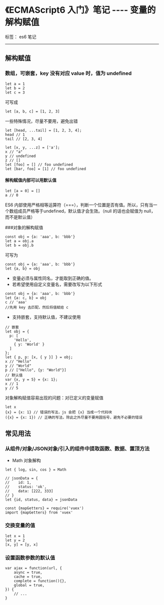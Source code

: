 # 《ECMAScript6 入门》笔记 ----  变量的解构赋值
标签： es6 笔记

---
## 解构赋值
### 数组，可嵌套，key 没有对应 value 时，值为 undefined
```
let a = 1
let b = 2
let c = 3
```
可写成
```
let [a, b, c] = [1, 2, 3]
```
一些特殊情况，尽量不要用，避免出错
```
let [head, ...tail] = [1, 2, 3, 4];
head // 1
tail // [2, 3, 4]

let [x, y, ...z] = ['a'];
x // "a"
y // undefined
z // []
let [foo] = [] // foo undefined
let [bar, foo] = [1] // foo undefined
```
#### 解构赋值内部可以用默认值
```
let [a = 0] = []
a // 0
```
ES6 内部使用严格相等运算符（===），判断一个位置是否有值。所以，只有当一个数组成员严格等于undefined，默认值才会生效。（null 的话也会赋值为 null，而不是默认值）

###对象的解构赋值
```
const obj = {a: 'aaa', b: 'bbb'}
let a = obj.a
let b = obj.b
```
可写为
```
const obj = {a: 'aaa', b: 'bbb'}
let {a, b} = obj
```
- 变量必须与属性同名，才能取到正确的值。
- 若希望使用自定义变量名，需要改写为以下形式
```
const obj = {a: 'aaa', b: 'bbb'}
let {a: c, b} = obj
c // 'aaa'
//先用 key 去匹配，然后将值赋给 c
```
- 支持嵌套，支持默认值，不建议使用
```
// 嵌套
let obj = {
  p: [
    'Hello',
    { y: 'World' }
  ]
};
let { p, p: [x, { y }] } = obj;
x // "Hello"
y // "World"
p // ["Hello", {y: "World"}]
// 默认值
var {x, y = 5} = {x: 1};
x // 1
y // 5
```
对象解构赋值容易出现的问题：对已定义的变量赋值
```
let x
{x} = {x: 1} // 错误的写法，js 会把 {x} 当成一个代码块
({x} = {x: 1}) // 正确的写法，除此之外尽量不要用圆括号，避免不必要的错误
```

## 常见用法
### 从组件/对象/JSON对象/引入的组件中提取函数、数据、置顶方法
- Math 对象解构
```
let { log, sin, cos } = Math

// jsonData = {
//    id: 1,
//    status: 'ok',
//    data: [222, 333]
// }
let {id, status, data} = jsonData

const {mapGetters} = require('vuex')
import {mapGetters} from 'vuex'
```
### 交换变量的值
```
let x = 1
let y = 2
[x, y] = [y, x]
```
### 设置函数参数的默认值
```
var ajax = function(url, {
    async = true,
    cache = true,
    complete = function(){},
    global = true,
}) {
    // ...
}
```
